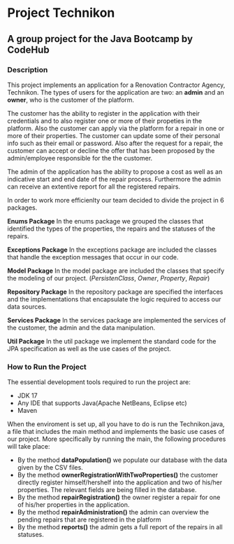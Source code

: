#  **Project Technikon**
## A group project for the Java Bootcamp by CodeHub

### Description

This project implements an application for a Renovation Contractor Agency, Technikon. 
The types of users for the application are two: an **admin** and an **owner**, who is the customer of the platform.

The customer has the ability to register in the application with their credentials and to also register one or more of their propeties 
in the platform. Also the customer can apply via the platform for a repair in one or more of their properties.
The customer can update some of their personal info such as their email or password. Also after the request for a repair, 
the customer can accept or decline the offer that has been proposed by the admin/employee responsible for the 
the customer.

The admin of the application has the ability to propose a cost as well as an indicative start and end date of the repair 
process. Furthermore the admin can receive an extentive report for all the registered repairs.


In order to work more efficienlty our team decided to divide the project in 6 packages.

**Enums Package**
In the enums package we grouped the classes that identified the types of the properties, the repairs and the statuses 
of the repairs.

**Exceptions Package**
In the exceptions package are included the classes that handle the exception messages that occur in our code. 

**Model Package**
In the model package are included the classes that specify the modeling of our project. (*PersistenClass*, *Owner*, 
*Property*, *Repair*)

**Repository Package**
In the repository package are specified the interfaces and the implementations that encapsulate the logic required 
to access our data sources.

**Services Package**
In the services package are implemented the services of the customer, the admin and the data manipulation.

**Util Package** 
In the util package we implement the standard code for the JPA specification as well as the use cases of the project.


### How to Run the Project
The essential development tools required to run the project are:
- JDK 17
- Any IDE that supports Java(Apache NetBeans, Eclipse etc)
- Maven

When the enviroment is set up, all you have to do is run the Technikon.java, a file that includes the main method and implements
the basic use cases of our project.
More specifically by running the main, the following procedures will take place:
- By the method **dataPopulation()** we populate our database with the data given by the CSV files.
- By the method **ownerRegistrationWithTwoProperties()** the customer directly register himself/hershelf into the 
application and two of his/her properties. The relevant fields are being filled in the database.
- By the method **repairRegistration()** the owner register a repair for one of his/her properties in the application.
- By the method **repairAdministration()** the admin can overview the pending repairs that are registered in the platform  
- By the method **reports()** the admin gets a full report of the repairs in all statuses.
